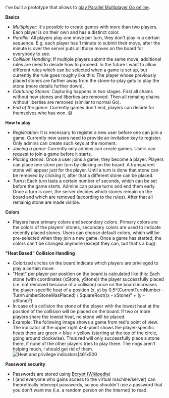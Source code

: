 I've built a prototype that allows to [play Parallel Multiplayer Go online](https://mpgo.westeurope.cloudapp.azure.com/).

**Basics**
* *Multiplayer*: It's possible to create games with more than two players. Each player is on their own and has a distinct color.
* *Parallel*: All players play one move per turn, they don't play in a certain sequence. E.g. each player has 1 minute to submit their move, after the minute is over the server puts all those moves on the board for everybody to see.
* *Collision Handling*: If multiple players submit the same move, additional rules are need to decide how to proceed. In the future I want to allow different rules which can be selected when a game is set up, but currently the rule goes roughly like this: The player whose previously placed stones are farther away from the stone-to-play gets to play the stone (more details further down).
* *Capturing Stones*: Capturing happens in two stages. First all chains without new stones and liberties are removed. Then all remaing chains without liberties are removed (similar to normal Go).
* *End of the game*: Currently games don't end, players can decide for themselves who has won. :sweat_smile:

**How to play**
* *Registration*: It is necessary to register a new user before one can join a game. Currently new users need to provide an invitation key to register. Only admins can create such keys at the moment.
* *Joining a game*: Currently only admins can create games. Users can request to join a game before it starts.
* *Placing stones*: Once a user joins a game, they become a player. Players can place one stone per turn by clicking on the board. A transparent stone will appear just for the player. Until a turn is done that stone can be removed by clicking it, after that a different stone can be placed.
* *Turns*: Each turn lasts a certain number of seconds, which can be set before the game starts. Admins can pause turns and end them early. Once a turn is over, the server decides which stones remain on the board and which are removed (according to the rules). After that all remainig stone are made visible.

**Colors**
* Players have primary colors and secondary colors. Primary colors are the colors of the players' stones, secondary colors are used to indicate recently placed stones. Users can choose default colors, which will be pre-selected when they join a new game. Once a game has started, the colors can't be changed anymore (except they can, but that's a bug).

**"Heat Based" Collision Handling**
* Colorized circles on the board indicate which players are privileged to play a certain move.
* "Heat" per player per position on the board is calculated like this:
Each stone (with coordinates (xStone, yStone)) the player successfully placed (i.e. not removed because of a collision) once on the board increases the player-specific heat of a position (x, y) by 0.5^(CurrentTurnNumber - TurnNumberStoneWasPlaced) / SquareRoot((x - xStone)² + (y - yStone)²)
* In case of a collision the stone of the player with the lowest heat at the position of the collision will be placed on the board. If two or more players share the lowest heat, no stone will be placed.
* Example: The following image shows a game from red's point of view. The indicator at the upper right 4-4-point shows the player-specific heats there are green < blue < yellow (starting at the top of the circle, going around clockwise). Thus red will only successfully place a stone there, if none of the other players tries to play there. The rings aren't helping much, I should get rid of them.
![Heat and privilege indicators|461x500](https://ogs-forums.s3.dualstack.us-east-1.amazonaws.com/original/3X/3/d/3d0545ef953403804838930175c71198694e159c.png)


**Password security**
* Passwords are stored using [Bcrypt (Wikipedia)](https://en.wikipedia.org/wiki/Bcrypt)
* I (and everyone who gains access to the virtual machine/server) can theoretically intercept passwords, so you shouldn't use a password that you don't want me (i.e. a random person on the internet) to read.
